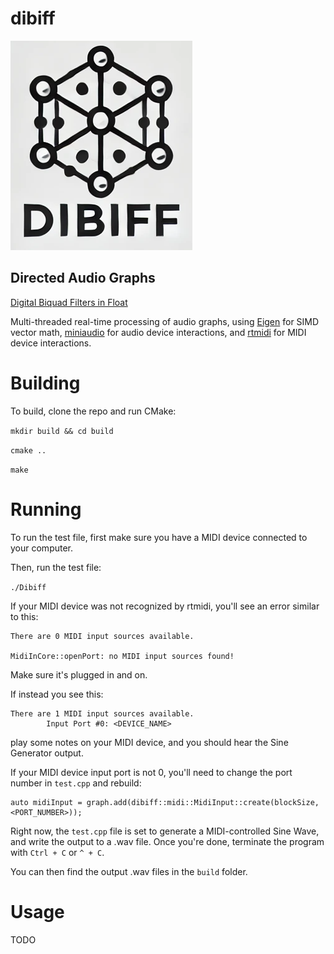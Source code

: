 # dibiff
![dibiff](dibiff.png)
## Directed Audio Graphs
<ins>Digital Biquad Filters in Float</ins>

Multi-threaded real-time processing of audio graphs, using [Eigen](https://eigen.tuxfamily.org/index.php?title=Main_Page) for SIMD vector math, [miniaudio](https://miniaud.io/) for audio device interactions, and [rtmidi](https://www.music.mcgill.ca/~gary/rtmidi/) for MIDI device interactions.
#

# Building

To build, clone the repo and run CMake:

`mkdir build && cd build`

`cmake ..`

`make`

# Running 

To run the test file, first make sure you have a MIDI device connected to your computer.

Then, run the test file:

`./Dibiff`

If your MIDI device was not recognized by rtmidi, you'll see an error similar to this:
```
There are 0 MIDI input sources available.

MidiInCore::openPort: no MIDI input sources found!
```
Make sure it's plugged in and on.

If instead you see this:
```
There are 1 MIDI input sources available.
        Input Port #0: <DEVICE_NAME>
```
play some notes on your MIDI device, and you should hear the Sine Generator output.

If your MIDI device input port is not 0, you'll need to change the port number in `test.cpp` and rebuild:
```
auto midiInput = graph.add(dibiff::midi::MidiInput::create(blockSize, <PORT_NUMBER>));
```
Right now, the `test.cpp` file is set to generate a MIDI-controlled Sine Wave, and write the output to a .wav file. Once you're done, terminate the program with `Ctrl + C` or `^ + C`.

You can then find the output .wav files in the `build` folder.

# Usage
TODO